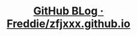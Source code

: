 <h1 align="center">
<a href="https://zfjxxx.github.io">GitHub BLog · Freddie/zfjxxx.github.io</a>
</h1>


